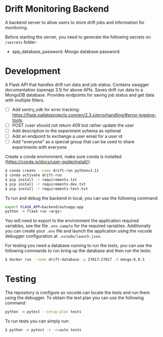 # Drift Monitoring Backend

A backend server to allow users to store drift jobs and information for
monitoring.

Before starting the server, you need to generate the following secrets
on `/secrets` folder:

- app_database_password: Mongo database password.

# Development

A Flask API that handles drift run data and job status.
Contains swagger documentation (openapi 3.1) for above APIs.
Saves drift run data to a MongoDB database.
Provides endpoints for saving job status and get data with multiple filters.

- [ ] Add sentry_sdk for error tracking:
      https://flask.palletsprojects.com/en/2.3.x/errorhandling/#error-logging-tools
- [ ] POST /user should not return 409 but rather update the user
- [ ] Add description to the experiment schema as optional
- [ ] Add an endpoint to exchange a user email for a user id
- [ ] Add "everyone" as a special group that can be used to share experiments with everyone

Create a conda environment, make sure conda is installed
(https://conda.io/docs/user-guide/install/):

```bash
$ conda create --name drift-run python=3.11
$ conda activate drift-run
$ pip install -r requirements.txt
$ pip install -r requirements-dev.txt
$ pip install -r requirements-test.txt
```

To run and debug the backend in local, you can use the following command:

```bash
export FLASK_APP=backend/autoapp:app
python -m flask run <args>
```

You will need to export to the environment the application required variables,
see the file `.env.sample` for the required variables. Additionally you can create
your `.env` file and launch the application using the vscode debugger
configuration at `.vscode/launch.json`.

For testing you need a database running to run the tests, you can use the following
commands to run bring up the database and then run the tests:

```bash
$ docker run --name drift-database -p 27017:27017 -d mongo:6.0.3
```

# Testing

The repository is configure so vscode can locate the tests and run them using the debugger.
To obtain the test plan you can use the following command:

```bash
python -m pytest --setup-plan tests
```

To run tests you can simply run:

```bash
$ python -m pytest -x -n=auto tests
```
